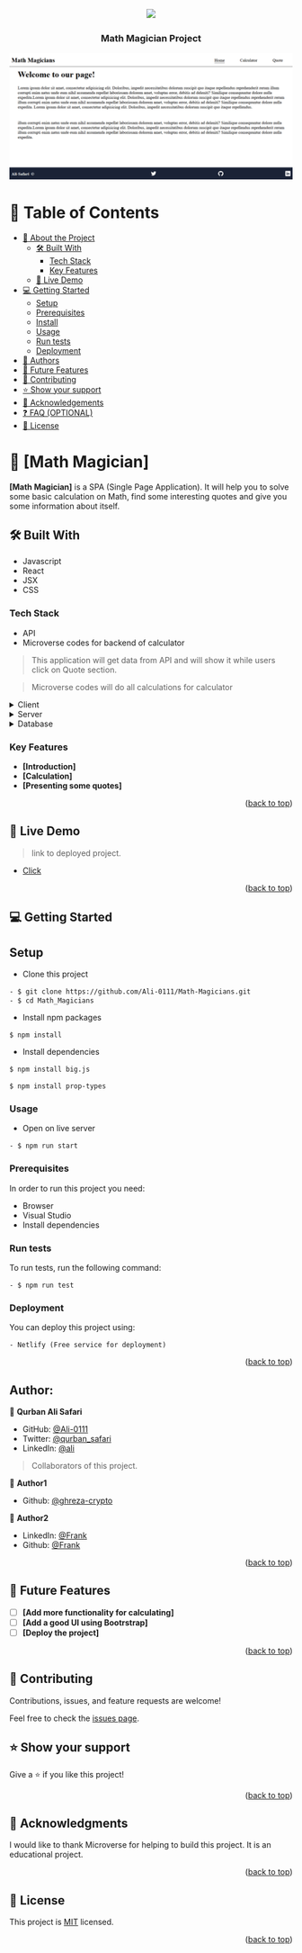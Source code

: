 <a name="readme-top"></a>

<div align="center">

  [![](https://img.shields.io/badge/Microverse-blueviolet)](https://www.microverse.org/?grsf=04r25h)
  <br/>

  <h3><b>Math Magician Project</b></h3>
</div>
<img src="./Calculator.gif" alt="Presentation" />
<!-- TABLE OF CONTENTS -->

# 📗 Table of Contents

- [📖 About the Project](#about-project)
  - [🛠 Built With](#built-with)
    - [Tech Stack](#tech-stack)
    - [Key Features](#key-features)
  - [🚀 Live Demo](#live-demo)
- [💻 Getting Started](#getting-started)
  - [Setup](#setup)
  - [Prerequisites](#prerequisites)
  - [Install](#install)
  - [Usage](#usage)
  - [Run tests](#run-tests)
  - [Deployment](#deployment)
- [👥 Authors](#authors)
- [🔭 Future Features](#future-features)
- [🤝 Contributing](#contributing)
- [⭐️ Show your support](#support)
- [🙏 Acknowledgements](#acknowledgements)
- [❓ FAQ (OPTIONAL)](#faq)
- [📝 License](#license)

<!-- PROJECT DESCRIPTION -->

# 📖 [Math Magician] <a name="about-project"></a>



**[Math Magician]** is a SPA (Single Page Application). It will help you to solve some basic calculation on Math, find some interesting quotes and give you some information about itself.

## 🛠 Built With <a name="built-with"></a>
- Javascript
- React
- JSX
- CSS
### Tech Stack <a name="tech-stack"></a>
- API
- Microverse codes for backend of calculator

> This application will get data from API and will show it while
users click on Quote section.

> Microverse codes will do all calculations for calculator

<details>
  <summary>Client</summary>
  <ul>
    <li><a href="https://reactjs.org/">React.js</a></li>
  </ul>
</details>

<details>
  <summary>Server</summary>
  <ul>
    <li>NA</li>
  </ul>
</details>

<details>
<summary>Database</summary>
  <ul>
    <li>NA</li>
  </ul>
</details>

<!-- Features -->

### Key Features <a name="key-features"></a>


- **[Introduction]**
- **[Calculation]**
- **[Presenting some quotes]**

<p align="right">(<a href="#readme-top">back to top</a>)</p>

<!-- LIVE DEMO -->

## 🚀 Live Demo <a name="live-demo"></a>

> link to deployed project.

- [Click](https://deploy-preview-8--wondrous-tapioca-e22d72.netlify.app/)

<p align="right">(<a href="#readme-top">back to top</a>)</p>

<!-- GETTING STARTED -->

## 💻 Getting Started <a name="getting-started"></a>

## Setup
- Clone this project
```
- $ git clone https://github.com/Ali-0111/Math-Magicians.git
- $ cd Math_Magicians
```
- Install npm packages
```
$ npm install
```
- Install dependencies
```
$ npm install big.js
```

```
$ npm install prop-types
```

### Usage

- Open on live server

```
- $ npm run start
```

### Prerequisites

In order to run this project you need:

- Browser
- Visual Studio
- Install dependencies


### Run tests

To run tests, run the following command:

```
- $ npm run test
```

### Deployment

You can deploy this project using:
```
- Netlify (Free service for deployment)
```

<p align="right">(<a href="#readme-top">back to top</a>)</p>

<!-- AUTHORS -->
## Author:

👤 **Qurban Ali Safari**
- GitHub: [@Ali-0111](https://github.com/Ali-0111)
- Twitter: [@qurban_safari](https://twitter.com/qurban_safari)
- LinkedIn: [@ali](https://www.linkedin.com/in/ali-safari-695214202/)
> Collaborators of this project.

👤 **Author1**
- Github: [@ghreza-crypto](https://github.com/ghreza-crypto)

👤 **Author2**

- LinkedIn: [@Frank](https://www.linkedin.com/in/franck-sefu-884705254/)
- Github: [@Frank](https://github.com/francksefu)
<p align="right">(<a href="#readme-top">back to top</a>)</p>

<!-- FUTURE FEATURES -->

## 🔭 Future Features <a name="future-features"></a>


- [ ] **[Add more functionality for calculating]**
- [ ] **[Add a good UI using Bootrstrap]**
- [ ] **[Deploy the project]**

<p align="right">(<a href="#readme-top">back to top</a>)</p>

<!-- CONTRIBUTING -->

## 🤝 Contributing <a name="contributing"></a>

Contributions, issues, and feature requests are welcome!

Feel free to check the [issues page](../../issues/).

<!-- SUPPORT -->

## ⭐️ Show your support <a name="support"></a>

Give a ⭐️ if you like this project!

<p align="right">(<a href="#readme-top">back to top</a>)</p>

<!-- ACKNOWLEDGEMENTS -->

## 🙏 Acknowledgments <a name="acknowledgements"></a>

I would like to thank Microverse for helping to build this project.
It is an educational project. 

<p align="right">(<a href="#readme-top">back to top</a>)</p>

<!-- FAQ (optional) -->

<!-- LICENSE -->

## 📝 License <a name="license"></a>

This project is [MIT](./LICENSE) licensed.
<p align="right">(<a href="#readme-top">back to top</a>)</p>
